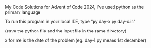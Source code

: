 My Code Solutions for Advent of Code 2024, I've used python as the primary language

To run this program in your local IDE, type "py day-x.py day-x.in"

(save the python file and the input file in the same directory)

x for me is the date of the problem (eg. day-1.py means 1st december) 

